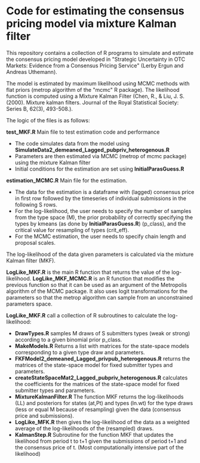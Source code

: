 # Code for estimating the consensus pricing model via mixture Kalman filter

This repository contains a collection of R programs to simulate and estimate the consensus pricing model developed in "Strategic Uncertainty in OTC Markets: Evidence from a Consensus Pricing Service" (Lerby Ergun and Andreas Uthemann).

The model is estimated by maximum likelihood using MCMC methods with flat priors (metrop algorithm of the "mcmc" R package). The likelihood function is computed using a Mixture Kalman Filter (Chen, R., & Liu, J. S. (2000). Mixture kalman filters. Journal of the Royal Statistical Society: Series B, 62(3), 493-508.).

The logic of the files is as follows:

**test_MKF.R**
Main file to test estimation code and performance
- The code simulates data from the model using **SimulateData2_demeaned_Lagged_pubpriv_heterogenous.R**
- Parameters are then estimated via MCMC (metrop of mcmc package) using the mixture Kalman filter
- Initial conditions for the estimation are set using **InitialParasGuess.R** 

**estimation_MCMC.R**
Main file for the estimation.
- The data for the estimation is a dataframe with (lagged) consensus price in first row followed by the timeseries of individual submissions in the following S rows.
- For the log-likelihood, the user needs to specify the number of samples from the type space (M), the prior probability of correctly specifying the types by kmeans (as done by **InitialParasGuess.R**) (p_class), and the critical value for resampling of types (crit_eff).
- For the MCMC estimation, the user needs to specify chain length and proposal scales.

The log-likelihood of the data given parameters is calculated via the mixture Kalman filter (MKF). 

**LogLike_MKF.R** is the main R function that returns the value of the log-likelihood. **LogLike_MKF_MCMC.R** is an R function that modifies the previous function so that it can be used as an argument of the Metropolis algorithm of the MCMC package. It also uses logit transformations for the parameters so that the metrop algorithm can sample from an unconstrained parameters space.

**LogLike_MKF.R** call a collection of R subroutines to calculate the log-likelihood:
- **DrawTypes.R** samples M draws of S submitters types (weak or strong) according to a given binomial prior p_class.
- **MakeModels.R** Returns a list with matrices for the state-space models corresponding to a given type draw and parameters.
- **FKFModel2_demeaned_Lagged_privpub_heterogenous.R** returns the matrices of the state-space model for fixed submitter types and parameters. 
- **createStateSpaceMat2_Lagged_pubpriv_heterogenous.R** calculates the coefficients for the matrices of the state-space model for fixed submitter types and parameters. 
- **MixtureKalmanFilter.R** The function MKF returns the log-likelihoods (LL) and posteriors for states (at,Pt) and types (ln.wt) for the type draws (less or equal M because of resampling) given the data (consensus price and submissions). 
- **LogLike_MFK.R** then gives the log-likelihood of the data as a weighted average of the log-likelihoods of the (resampled) draws.
- **KalmanStep.R** Subroutine for the function MKF that updates the likelihood from period t to t+1 given the submissions of period t+1 and the consensus price of t. (Most computationally intensive part of the likelihood)

